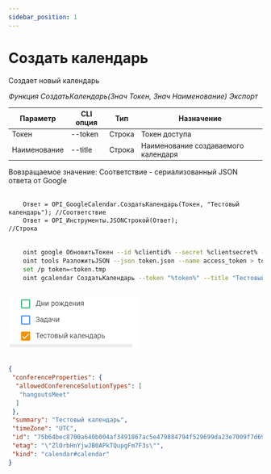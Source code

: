 ```yaml
---
sidebar_position: 1
---
```


# Создать календарь
Создает новый календарь

*Функция СоздатьКалендарь(Знач Токен, Знач Наименование) Экспорт*

  | Параметр | CLI опция | Тип | Назначение |
  |-|-|-|-|
  | Токен | --token | Строка | Токен доступа |
  | Наименование | --title | Строка | Наименование создаваемого календаря |
  
  Вовзращаемое значение: Соответствие - сериализованный JSON ответа от Google

```bsl title="Пример кода"
			
    Ответ = OPI_GoogleCalendar.СоздатьКалендарь(Токен, "Тестовый календарь"); //Соответствие
    Ответ = OPI_Инструменты.JSONСтрокой(Ответ);                               //Строка

```

```sh title="Пример команд CLI"

    oint google ОбновитьТокен --id %clientid% --secret %clientsecret% --refresh %refreshtoken% > token.json
    oint tools РазложитьJSON --json token.json --name access_token > token.tmp
    set /p token=<token.tmp
    oint gcalendar СоздатьКалендарь --token "%token%" --title "Тестовый календарь"
    
```

![Результат](img/1.png)

```json title="Результат"

{
 "conferenceProperties": {
  "allowedConferenceSolutionTypes": [
   "hangoutsMeet"
  ]
 },
 "summary": "Тестовый календарь",
 "timeZone": "UTC",
 "id": "75b64bec8700a640b004af3491867ac5e479884794f529699da23e7009f7d691@group.calendar.google.com",
 "etag": "\"ZlOrbHnYjwJB0APkTQupgFm7F3s\"",
 "kind": "calendar#calendar"
}

```
